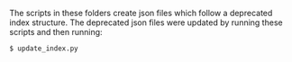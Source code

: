 The scripts in these folders create json files which follow a deprecated index structure. 
The deprecated json files were updated by running these scripts and then running:

```bash
$ update_index.py
```